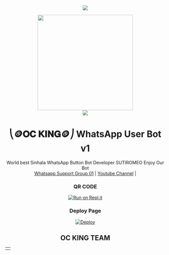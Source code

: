 <div align="center">		
<img src= "https://camo.githubusercontent.com/71b837571c48af3aa60a73dbc9d5936aa359d78efbfa8a6743cbbbc16b80ef4d/68747470733a2f2f63646e2e646973636f72646170702e636f6d2f6174746163686d656e74732f3830353930323039333930363630383138362f3830353931333937323533353539303932322f74656e6f722e676966"/>
</p>
<div align="center">
  <img src="https://telegra.ph/file/a01f5c108fd2fd15480ae.jpg" width="300" height="300">
	<div align="center">
<img src= "https://camo.githubusercontent.com/71b837571c48af3aa60a73dbc9d5936aa359d78efbfa8a6743cbbbc16b80ef4d/68747470733a2f2f63646e2e646973636f72646170702e636f6d2f6174746163686d656e74732f3830353930323039333930363630383138362f3830353931333937323533353539303932322f74656e6f722e676966"/>
</p>

<h1>⎝🪙𝐎𝐂 𝐊𝐈𝐍𝐆🪙⎠ WhatsApp User Bot v1</h1>
<p align="center">
    World best Sinhala WhatsApp Button Bot Developer SUTIROMEO Enjoy Our Bot
    <br>
        <a href="https://chat.whatsapp.com/D10YC3u4Fj1A6OJXVby63U">Whatsapp Support Group 01</a> |
        <a href="https://www.youtube.com/c/SLOCSMARTBRO">Youtube Channel</a> |
    <br>
</p> 

### QR CODE
[![Run on Repl.it](https://repl.it/badge/github/quiec/whatsasena)]()

### Deploy Page
[![Deploy](https://www.herokucdn.com/deploy/button.svg)]()

## OC KING TEAM

<table>

<tbody>

<td><a href=img src="https://telegra.ph/OC-KING-OWNER-06-30" width="200" height="200" alt="SUTI ROMEO"></a></td>
